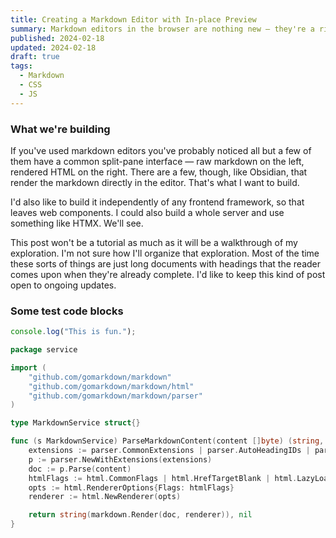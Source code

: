 ```yaml
---
title: Creating a Markdown Editor with In-place Preview
summary: Markdown editors in the browser are nothing new — they're a rite of passage for intermediate frontend devs. Let's make one that has realtime rendering of the markdown to HTML.
published: 2024-02-18
updated: 2024-02-18
draft: true
tags:
  - Markdown
  - CSS
  - JS
---
```


### What we're building

If you've used markdown editors you've probably noticed all but a few of them have a common split-pane interface — raw markdown on the left, rendered HTML on the right. There are a few, though, like Obsidian, that render the markdown directly in the editor. That's what I want to build.

I'd also like to build it independently of any frontend framework, so that leaves web components. I could also build a whole server and use something like HTMX. We'll see.

This post won't be a tutorial as much as it will be a walkthrough of my exploration. I'm not sure how I'll organize that exploration. Most of the time these sorts of things are just long documents with headings that the reader comes upon when they're already complete. I'd like to keep this kind of post open to ongoing updates.

### Some test code blocks

```js
console.log("This is fun.");
```

```go
package service

import (
	"github.com/gomarkdown/markdown"
	"github.com/gomarkdown/markdown/html"
	"github.com/gomarkdown/markdown/parser"
)

type MarkdownService struct{}

func (s MarkdownService) ParseMarkdownContent(content []byte) (string, error) {
	extensions := parser.CommonExtensions | parser.AutoHeadingIDs | parser.NoEmptyLineBeforeBlock
	p := parser.NewWithExtensions(extensions)
	doc := p.Parse(content)
	htmlFlags := html.CommonFlags | html.HrefTargetBlank | html.LazyLoadImages
	opts := html.RendererOptions{Flags: htmlFlags}
	renderer := html.NewRenderer(opts)

	return string(markdown.Render(doc, renderer)), nil
}
```